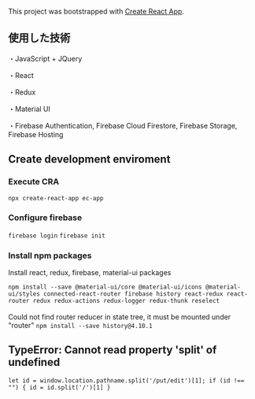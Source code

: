 This project was bootstrapped with [Create React App](https://github.com/facebook/create-react-app).

## 使用した技術

・JavaScript + JQuery

・React

・Redux

・Material UI

・Firebase Authentication, Firebase Cloud Firestore, Firebase Storage, Firebase Hosting

## Create development enviroment

### Execute CRA

`npx create-react-app ec-app`

### Configure firebase

`firebase login`
`firebase init`

### Install npm packages

Install react, redux, firebase, material-ui packages

`npm install --save @material-ui/core @material-ui/icons @material-ui/styles connected-react-router firebase history react-redux react-router redux redux-actions redux-logger redux-thunk reselect`<br/>
<br/>
Could not find router reducer in state tree, it must be mounted under "router"
`npm install --save history@4.10.1`

## TypeError: Cannot read property 'split' of undefined
`let id = window.location.pathname.split('/put/edit')[1];
    if (id !== "") {
    id = id.split('/')[1]
}`<br />
